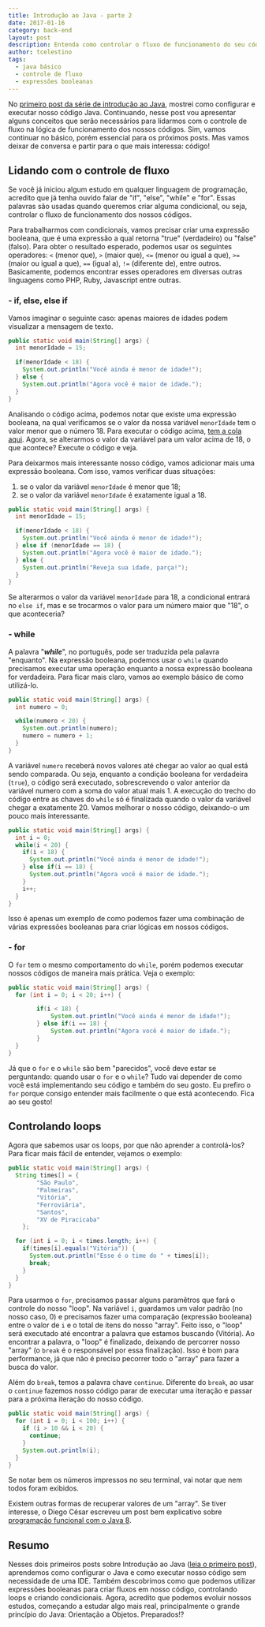 ```yaml
---
title: Introdução ao Java - parte 2
date: 2017-01-16
category: back-end
layout: post
description: Entenda como controlar o fluxo de funcionamento do seu código usando expressão booleana e do funcionamento do "if", "else", "for", "while" e de alguns operadores.
author: tcelestino
tags:
  - java básico
  - controle de fluxo
  - expressões booleanas
---
```


No [primeiro post da série de introdução ao Java](/introducao-ao-java/), mostrei como configurar e executar nosso código Java. Continuando, nesse post vou apresentar alguns conceitos que serão necessários para lidarmos com o controle de fluxo na lógica de funcionamento dos nossos códigos. Sim, vamos continuar no básico, porém essencial para os próximos posts. Mas vamos deixar de conversa e partir para o que mais interessa: código!

## Lidando com o controle de fluxo

Se você já iniciou algum estudo em qualquer linguagem de programação, acredito que já tenha ouvido falar de "if", "else", "while" e "for". Essas palavras são usadas quando queremos criar alguma condicional, ou seja, controlar o fluxo de funcionamento dos nossos códigos.

Para trabalharmos com condicionais, vamos precisar criar uma expressão booleana, que é uma expressão a qual retorna "true" (verdadeiro) ou "false" (falso). Para obter o resultado esperado, podemos usar os seguintes operadores: `<` (menor que), `>` (maior que), `<=` (menor ou igual a que), `>=` (maior ou igual a que), `==` (igual a), `!=` (diferente de), entre outros. Basicamente, podemos encontrar esses operadores em diversas outras linguagens como PHP, Ruby, Javascript entre outras.

### - if, else, else if

Vamos imaginar o seguinte caso: apenas maiores de idades podem visualizar a mensagem de texto.

```Java
public static void main(String[] args) {
  int menorIdade = 15;

  if(menorIdade < 18) {
    System.out.println("Você ainda é menor de idade!");
  } else {
    System.out.println("Agora você é maior de idade.");
  }
}
```

Analisando o código acima, podemos notar que existe uma expressão booleana, na qual verificamos se o valor da nossa variável `menorIdade` tem o valor menor que o número 18. Para executar o código acima, [tem a cola aqui](/introducao-ao-java/). Agora, se alterarmos o valor da variável para um valor acima de 18, o que acontece? Execute o código e veja.

Para deixarmos mais interessante nosso código, vamos adicionar mais uma expressão booleana. Com isso, vamos verificar duas situações:

1. se o valor da variável `menorIdade` é menor que 18;
2. se o valor da variável `menorIdade` é exatamente igual a 18.

```Java
public static void main(String[] args) {
  int menorIdade = 15;

  if(menorIdade < 18) {
    System.out.println("Você ainda é menor de idade!");
  } else if (menorIdade == 18) {
    System.out.println("Agora você é maior de idade.");
  } else {
    System.out.println("Reveja sua idade, parça!");
  }
}
```

Se alterarmos o valor da variável `menorIdade` para 18, a condicional entrará no `else if`, mas e se trocarmos o valor para um número maior que "18", o que aconteceria?

### - while

A palavra "***while***", no português, pode ser traduzida pela palavra "enquanto". Na expressão booleana, podemos usar o `while` quando precisamos executar uma operação enquanto a nossa expressão booleana for verdadeira. Para ficar mais claro, vamos ao exemplo básico de como utilizá-lo.

```Java
public static void main(String[] args) {
  int numero = 0;

  while(numero < 20) {
    System.out.println(numero);
    numero = numero + 1;
  }
}
```

A variável `numero` receberá novos valores até chegar ao valor ao qual está sendo comparada. Ou seja, enquanto a condição booleana for verdadeira (`true`), o código será executado, sobrescrevendo o valor anterior da variável numero com a soma do valor atual mais 1. A execução do trecho do código entre as chaves do `while` só é finalizada quando o valor da variável chegar a exatamente 20. Vamos melhorar o nosso código, deixando-o um pouco mais interessante.

```Java
public static void main(String[] args) {
  int i = 0;
  while(i < 20) {
    if(i < 18) {
      System.out.println("Você ainda é menor de idade!");
    } else if(i == 18) {
      System.out.println("Agora você é maior de idade.");
    }
    i++;
  }
}
```

Isso é apenas um exemplo de como podemos fazer uma combinação de várias expressões booleanas para criar lógicas em nossos códigos.

### - for

O `for` tem o mesmo comportamento do `while`, porém podemos executar nossos códigos de maneira mais prática. Veja o exemplo:

```Java
public static void main(String[] args) {
  for (int i = 0; i < 20; i++) {

		if(i < 18) {
			System.out.println("Você ainda é menor de idade!");
		} else if(i == 18) {
			System.out.println("Agora você é maior de idade.");
		}
  }
}
```
Já que o `for` e o `while` são bem "parecidos", você deve estar se perguntando: quando usar o `for` e o `while`? Tudo vai depender de como você está implementando seu código e também do seu gosto. Eu prefiro o `for` porque consigo entender mais facilmente o que está acontecendo. Fica ao seu gosto!

## Controlando loops

Agora que sabemos usar os loops, por que não aprender a controlá-los? Para ficar mais fácil de entender, vejamos o exemplo:

```Java
public static void main(String[] args) {
  String times[] = {
		"São Paulo",
		"Palmeiras",
		"Vitória",
		"Ferroviária",
		"Santos",
		"XV de Piracicaba"
	};

  for (int i = 0; i < times.length; i++) {
    if(times[i].equals("Vitória")) {
      System.out.println("Esse é o time do " + times[i]);
      break;
    }
  }
}
```
Para usarmos o `for`, precisamos passar alguns paramêtros que fará o controle do nosso "loop". Na variável `i`, guardamos um valor padrão (no nosso caso, 0) e precisamos fazer uma comparação (expressão booleana) entre o valor de `i` e o total de itens do nosso "array". Feito isso, o "loop" será executado até encontrar a palavra que estamos buscando (Vitória). Ao encontrar a palavra, o "loop" é finalizado, deixando de percorrer nosso "array" (o `break` é o responsável por essa finalização). Isso é bom para performance, já que não é preciso pecorrer todo o "array" para fazer a busca do valor.

Além do `break`, temos a palavra chave `continue`. Diferente do `break`, ao usar o `continue` fazemos nosso código parar de executar uma iteração e passar para a próxima iteração do nosso código.

```Java
public static void main(String[] args) {
  for (int i = 0; i < 100; i++) {
    if (i > 10 && i < 20) {
      continue;
    }
    System.out.println(i);
  }
}
```

Se notar bem os números impressos no seu terminal, vai notar que nem todos foram exibidos.

Existem outras formas de recuperar valores de um "array". Se tiver interesse, o Diego César escreveu um post bem explicativo sobre [programação funcional com o Java 8](/introducao-a-programacao-funcional-com-java8/).

## Resumo

Nesses dois primeiros posts sobre Introdução ao Java ([leia o primeiro post](/introducao-ao-java/)), aprendemos como configurar o Java e como executar nosso código sem necessidade de uma IDE. Também descobrimos como que podemos utilizar expressões booleanas para criar fluxos em nosso código, controlando loops e criando condicionais. Agora, acredito que podemos evoluir nossos estudos, começando a estudar algo mais real, principalmente o grande princípio do Java: Orientação a Objetos. Preparados!?
